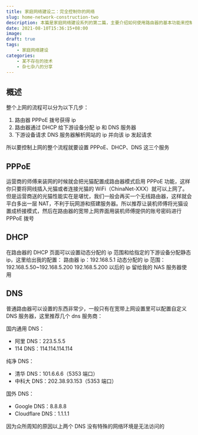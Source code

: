 ```yaml
---
title: 家庭网络建设二：完全控制你的网络
slug: home-network-construction-two
description: 本篇是家庭网络建设系列的第二篇，主要介绍如何使用路由器的基本功能来控制你上网的全部环节。本篇会介绍家用路由器都会提供的基础服务，并不限于硬件路由器或是软路由
date: 2021-08-10T15:36:15+08:00
image: 
draft: true
tags:
    - 家庭网络建设
categories:
    - 某不存在的技术
    - 杂七杂八的分享
---
```


## 概述

整个上网的流程可以分为以下几步：

1. 路由器 PPPoE 拨号获得 ip
2. 路由器通过  DHCP 给下游设备分配 ip 和 DNS 服务器
3. 下游设备请求 DNS 服务器解析网站的 ip 并向该 ip 发起请求

所以要控制上网的整个流程就要设置 PPPoE、DHCP、DNS 这三个服务

## PPPoE

运营商的师傅来装网的时候就会把光猫配置成路由器模式启用 PPPoE 功能，这样你只要将网线插入光猫或者连接光猫的 WiFi（ChinaNet-XXX）就可以上网了。但是运营商送的光猫性能实在是堪忧，我们一般会再买一个无线路由器，这样就会平白多出一层 NAT，不利于玩网游和搭建服务器。所以推荐让装机师傅将光猫设置成桥接模式，然后在路由器的宽带上网界面用装机师傅提供的账号密码进行 PPPoE 拨号

## DHCP

在路由器的 DHCP 页面可以设置动态分配的 ip 范围和给指定的下游设备分配静态 ip，这里给出我的配置：
路由器 ip：192.168.5.1
动态分配的 ip 范围：192.168.5.50~192.168.5.200
192.168.5.200 以后的 ip 留给我的 NAS 服务器使用

## DNS

普通路由器可以设置的东西非常少，一般只有在宽带上网设置里可以配置自定义 DNS 服务器，这里推荐几个 dns 服务商：

国内通用 DNS：

- 阿里 DNS：223.5.5.5
- 114 DNS：114.114.114.114

纯净 DNS：

- 清华 DNS：101.6.6.6（5353 端口）
- 中科大 DNS：202.38.93.153（5353 端口）

国外 DNS：

- Google DNS：8.8.8.8
- Cloudflare DNS：1.1.1.1

因为众所周知的原因以上两个 DNS 没有特殊的网络环境是无法访问的